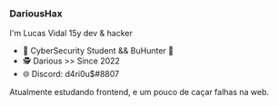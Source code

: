 ### DariousHax

I'm Lucas Vidal
15y dev & hacker

- 👾 CyberSecurity Student && BuHunter 👾
- 🕵️ Darious >> Since 2022
- 🌐 Discord: d4ri0u$#8807

Atualmente estudando frontend, e um pouco de caçar falhas na web.
